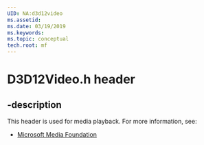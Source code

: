 ```yaml
---
UID: NA:d3d12video
ms.assetid: 
ms.date: 03/19/2019
ms.keywords: 
ms.topic: conceptual
tech.root: mf
---
```


# D3D12Video.h header


## -description


This header is used for media playback. For more information, see:

- [Microsoft Media Foundation](../_mf)
